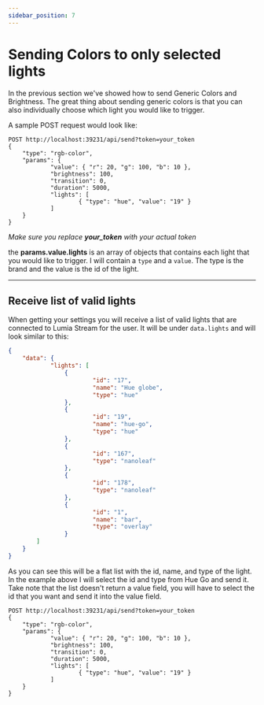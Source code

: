 ```yaml
---
sidebar_position: 7
---
```


# Sending Colors to only selected lights

In the previous section we've showed how to send 
Generic Colors and Brightness. The great thing about sending generic colors is that you can also individually choose which light you would like to trigger.

A sample POST request would look like:

```
POST http://localhost:39231/api/send?token=your_token
{
	"type": "rgb-color",
	"params": {
			"value": { "r": 20, "g": 100, "b": 10 },
			"brightness": 100,
			"transition": 0,
			"duration": 5000,
			"lights": [
					{ "type": "hue", "value": "19" }
			]
	}
}
```

_Make sure you replace **your_token** with your actual token_

the **params.value.lights** is an array of objects that contains each light that you would like to trigger. I will contain a `type` and a `value`. The type is the brand and the value is the id of the light.

---

## Receive list of valid lights

When getting your settings you will receive a list of valid lights that are connected to Lumia Stream for the user. It will be under `data.lights` and will look similar to this:

```json
{
	"data": {
			"lights": [
				{
						"id": "17",
						"name": "Hue globe",
						"type": "hue"
				},
				{
						"id": "19",
						"name": "hue-go",
						"type": "hue"
				},
				{
						"id": "167",
						"type": "nanoleaf"
				},
				{
						"id": "178",
						"type": "nanoleaf"
				},
				{
						"id": "1",
						"name": "bar",
						"type": "overlay"
				}
		]
	}
}
```

As you can see this will be a flat list with the id, name, and type of the light. In the example above I will select the id and type from Hue Go and send it. Take note that the list doesn't return a value field, you will have to select the id that you want and send it into the value field.

```
POST http://localhost:39231/api/send?token=your_token
{
	"type": "rgb-color",
	"params": {
			"value": { "r": 20, "g": 100, "b": 10 },
			"brightness": 100,
			"transition": 0,
			"duration": 5000,
			"lights": [
					{ "type": "hue", "value": "19" }
			]
	}
}
```
